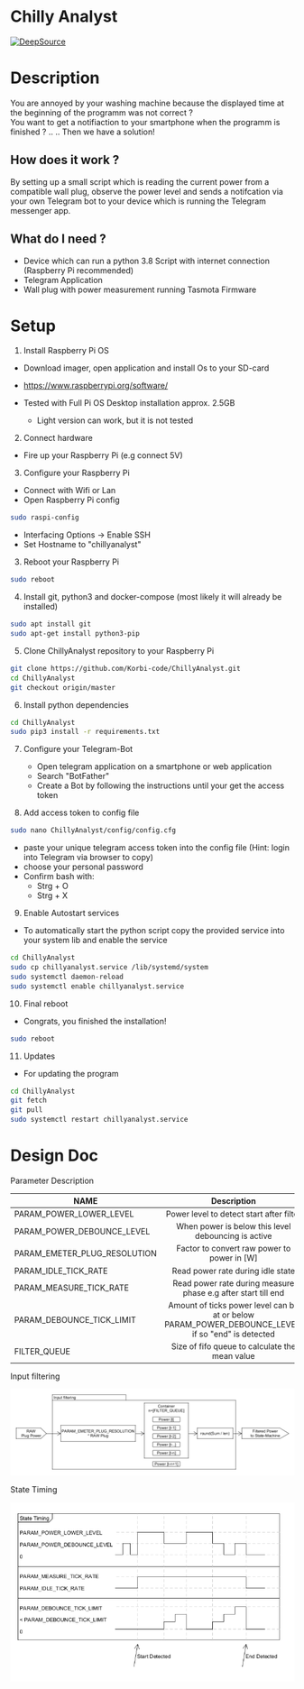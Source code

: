 # Chilly Analyst
[![DeepSource](https://static.deepsource.io/deepsource-badge-light-mini.svg)](https://deepsource.io/gh/Korbi-code/ChillyAnalyst/?ref=repository-badge)

# Description
You are annoyed by your washing machine because the displayed time at the beginning of the programm was not correct ?  
You want to get a notifiaction to your smartphone when the programm is finished ? 
..
..
Then we have a solution!  

## How does it work ? 
By setting up a small script which is reading the current power from a compatible wall plug, observe the power level and sends a notifcation via your own Telegram bot to your device which is running the Telegram messenger app. 

## What do I need ? 
- Device which can run a python 3.8 Script with internet connection (Raspberry Pi recommended) 
- Telegram Application
- Wall plug with power measurement running Tasmota Firmware

# Setup

1. Install Raspberry Pi OS
- Download imager, open application and install Os to your SD-card
- https://www.raspberrypi.org/software/

- Tested with Full Pi OS Desktop installation approx. 2.5GB
    - Light version can work, but it is not tested

 
2. Connect hardware
- Fire up your Raspberry Pi (e.g connect 5V)


3. Configure your Raspberry Pi
 - Connect with Wifi or Lan
 - Open Raspberry Pi config    
```bash
sudo raspi-config
```
 - Interfacing Options -> Enable SSH
 - Set Hostname to "chillyanalyst"

3. Reboot your Raspberry Pi
```bash
sudo reboot
```   

4. Install git, python3 and docker-compose (most likely it will already be installed)
```bash
sudo apt install git 
sudo apt-get install python3-pip
``` 


5. Clone ChillyAnalyst repository to your Raspberry Pi
```bash
git clone https://github.com/Korbi-code/ChillyAnalyst.git
cd ChillyAnalyst
git checkout origin/master
```   

6. Install python dependencies
```bash
cd ChillyAnalyst
sudo pip3 install -r requirements.txt
```     

7. Configure your Telegram-Bot 
    - Open telegram application on a smartphone or web application
    - Search "BotFather"
    - Create a Bot by following the instructions until your get the access token
    
    
8. Add access token to config file
```bash
sudo nano ChillyAnalyst/config/config.cfg
```   
- paste your unique telegram access token into the config file (Hint: login into Telegram via browser to copy)
- choose your personal password 
- Confirm bash with:
    - Strg + O 
    - Strg + X

9. Enable Autostart services
- To automatically start the python script copy the provided service into your system lib and enable the service
```bash
cd ChillyAnalyst
sudo cp chillyanalyst.service /lib/systemd/system
sudo systemctl daemon-reload
sudo systemctl enable chillyanalyst.service
```  

10. Final reboot

- Congrats, you finished the installation!
```bash
sudo reboot
``` 

11. Updates

- For updating the program  
```bash
cd ChillyAnalyst
git fetch
git pull
sudo systemctl restart chillyanalyst.service
``` 

# Design Doc

Parameter Description

| NAME          | Description   
| ------------- |:-------------:|
| PARAM_POWER_LOWER_LEVEL         | Power level to detect start after filter
| PARAM_POWER_DEBOUNCE_LEVEL      | When power is below this level debouncing is active    
| PARAM_EMETER_PLUG_RESOLUTION    | Factor to convert raw power to power in [W]  
| PARAM_IDLE_TICK_RATE            | Read power rate during idle state      
| PARAM_MEASURE_TICK_RATE         | Read power rate during measure phase e.g after start till end     
| PARAM_DEBOUNCE_TICK_LIMIT       | Amount of ticks power level can be at or below PARAM_POWER_DEBOUNCE_LEVEL, if so "end" is detected       
| FILTER_QUEUE                    | Size of fifo queue to calculate the mean value 


Input filtering

![Alt text](doc/Input.png?raw=true "Input Filter")


State Timing

![Alt text](doc/StateTiming.png?raw=true "State Timing")
